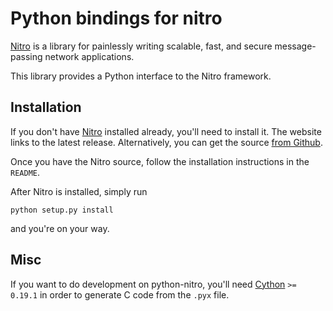 Python bindings for nitro
=========================

[Nitro](http://gonitro.io/) is a library for painlessly writing scalable, fast,
and secure message-passing network applications.

This library provides a Python interface to the Nitro framework.

Installation
------------

If you don't have [Nitro](http://gonitro.io/) installed already, you'll need to
install it. The website links to the latest release. Alternatively, you can get
the source [from Github](https://github.com/bumptech/nitro).

Once you have the Nitro source, follow the installation instructions in the
`README`.

After Nitro is installed, simply run

    python setup.py install

and you're on your way.

Misc
----

If you want to do development on python-nitro, you'll need
[Cython](http://cython.org/) `>= 0.19.1` in order to generate C code from the
`.pyx` file.
